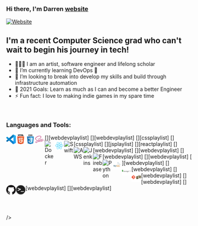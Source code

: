 ### Hi there, I'm Darren [website]

[![Website](https://img.shields.io/website?label=codeSTACKr.com&style=for-the-badge&url=https%3A%2F%2Fcodestackr.com)](https://codestackr.com)


## I'm a recent Computer Science grad who can't wait to begin his journey in tech!

- 👨🏽‍💻 I am an artist, software engineer and lifelong scholar
- 🧠 I’m currently learning DevOps 🤣
- 🤖 I’m looking to break into develop my skills and build through infrastructure automation
- 🥅 2021 Goals: Learn as much as I can and become a better Engineer
- ⚡ Fun fact: I love to making indie games in my spare time


<br />

### Languages and Tools:

[<img align="left" alt="Visual Studio Code" width="26px" src="https://raw.githubusercontent.com/github/explore/80688e429a7d4ef2fca1e82350fe8e3517d3494d/topics/visual-studio-code/visual-studio-code.png" />][webdevplaylist]
[<img align="left" alt="HTML5" width="26px" src="https://raw.githubusercontent.com/github/explore/80688e429a7d4ef2fca1e82350fe8e3517d3494d/topics/html/html.png" />][webdevplaylist]
[<img align="left" alt="CSS3" width="26px" src="https://raw.githubusercontent.com/github/explore/80688e429a7d4ef2fca1e82350fe8e3517d3494d/topics/css/css.png" />][cssplaylist]
[<img align="left" alt="Sass" width="26px" src="https://raw.githubusercontent.com/github/explore/80688e429a7d4ef2fca1e82350fe8e3517d3494d/topics/sass/sass.png" />][cssplaylist]
[<img align="left" alt="Docker" width="26px" src="https://github.com/get-icon/geticon/blob/master/icons/docker-icon.svg" />][jsplaylist]
[<img align="left" alt="React" width="26px" src="https://raw.githubusercontent.com/github/explore/80688e429a7d4ef2fca1e82350fe8e3517d3494d/topics/react/react.png" />][reactplaylist]
[<img align="left" alt="Swift" width="26px" src="https://github.com/get-icon/geticon/blob/master/icons/swift.svg" />][webdevplaylist]
[<img align="left" alt="AWS" width="26px" src="https://github.com/get-icon/geticon/blob/master/icons/aws.svg" />][webdevplaylist]
[<img align="left" alt="Jenkins" width="26px" src="https://github.com/get-icon/geticon/blob/master/icons/jenkins.svg" />][webdevplaylist]
[<img align="left" alt="Firebase" width="26px" src="https://github.com/get-icon/geticon/blob/master/icons/firebase.svg" />][webdevplaylist]
[<img align="left" alt="Python" width="26px" src="https://github.com/get-icon/geticon/blob/master/icons/python.svg" />][webdevplaylist]
[<img align="left" alt="MySQL" width="26px" src="https://raw.githubusercontent.com/github/explore/80688e429a7d4ef2fca1e82350fe8e3517d3494d/topics/mysql/mysql.png" />][webdevplaylist]
[<img align="left" alt="MongoDB" width="26px" src="https://raw.githubusercontent.com/github/explore/80688e429a7d4ef2fca1e82350fe8e3517d3494d/topics/mongodb/mongodb.png" />][webdevplaylist]
[<img align="left" alt="Git" width="26px" src="https://raw.githubusercontent.com/github/explore/80688e429a7d4ef2fca1e82350fe8e3517d3494d/topics/git/git.png" />][webdevplaylist]
[<img align="left" alt="GitHub" width="26px" src="https://raw.githubusercontent.com/github/explore/78df643247d429f6cc873026c0622819ad797942/topics/github/github.png" />][webdevplaylist]
[<img align="left" alt="Terminal" width="26px" src="https://raw.githubusercontent.com/github/explore/80688e429a7d4ef2fca1e82350fe8e3517d3494d/topics/terminal/terminal.png" />][webdevplaylist]

<br />
<br />


 />

</details>

[website]: https://dfhdstudios.com
[linkedin]: https://www.linkedin.com/in/darrenffreeman/
